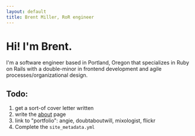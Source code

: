 ```yaml
---
layout: default
title: Brent Miller, RoR engineer
---
```


<h1>Hi! I'm Brent.</h1>
<p>I'm a software engineer based in Portland, Oregon that specializes in Ruby on Rails with a double-minor in frontend development and agile processes/organizational design.</p>

<h2>Todo:</h2>

<ol>
  <li>get a sort-of cover letter written</li>
  <li>write the <a href="/about">about</a> page</li>
  <li>link to "portfolio": angie, doubtaboutwill, mixologist, flickr</li>
  <li>Complete the <code>site_metadata.yml</code></li>
</ol>
